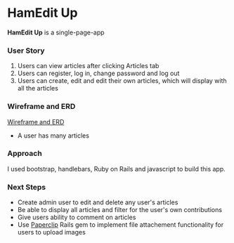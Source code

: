 # HamEdit Up

**HamEdit Up** is a single-page-app

### User Story

1. Users can view articles after clicking Articles tab
2. Users can register, log in, change password and log out
3. Users can create, edit and edit their own articles, which will display with all the articles


### Wireframe and ERD

[Wireframe and ERD](https://drive.google.com/file/d/0B6ccxHoU5CU8X0lhNnBsbHM5SDg/view)
- A user has many articles

### Approach

I used bootstrap, handlebars, Ruby on Rails and javascript to build this app.


### Next Steps

- Create admin user to edit and delete any user's articles
- Be able to display all articles and filter for the user's own contributions
- Give users ability to comment on articles
- Use [Paperclip](https://devcenter.heroku.com/articles/paperclip-s3) Rails gem to implement file attachement functionality for users to upload images
